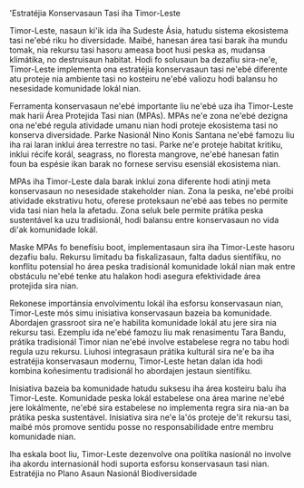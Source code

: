 'Estratéjia Konservasaun Tasi iha Timor-Leste

Timor-Leste, nasaun ki'ik ida iha Sudeste Ásia, hatudu sistema ekosistema tasi ne'ebé riku ho diversidade. Maibé, hanesan área tasi barak iha mundu tomak, nia rekursu tasi hasoru ameasa boot husi peska as, mudansa klimátika, no destruisaun habitat. Hodi fo solusaun ba dezafiu sira-ne'e, Timor-Leste implementa ona estratéjia konservasaun tasi ne'ebé diferente atu proteje nia ambiente tasi no kosteiru ne'ebé valiozu hodi balansu ho nesesidade komunidade lokál nian.

Ferramenta konservasaun ne'ebé importante liu ne'ebé uza iha Timor-Leste mak harii Área Protejida Tasi nian (MPAs). MPAs ne'e zona ne'ebé dezigna ona ne'ebé regula atividade umanu nian hodi proteje ekosistema tasi no konserva diversidade. Parke Nasionál Nino Konis Santana ne'ebé famozu liu iha rai laran inklui área terrestre no tasi. Parke ne'e proteje habitat kritiku, inklui récife korál, seagrass, no floresta mangrove, ne'ebé hanesan fatin foun ba espésie ikan barak no fornese servisu esensiál ekosistema nian.

MPAs iha Timor-Leste dala barak inklui zona diferente hodi atinji meta konservasaun no nesesidade stakeholder nian. Zona la peska, ne'ebé proibi atividade ekstrativu hotu, oferese proteksaun ne'ebé aas tebes no permite vida tasi nian hela la afetadu. Zona seluk bele permite prátika peska sustentável ka uzu tradisionál, hodi balansu entre konservasaun no vida di'ak komunidade lokál.

Maske MPAs fo benefísiu boot, implementasaun sira iha Timor-Leste hasoru dezafiu balu. Rekursu limitadu ba fiskalizasaun, falta dadus sientífiku, no konflitu potensial ho área peska tradisionál komunidade lokál nian mak entre obstáculu ne'ebé tenke atu halakon hodi asegura efektividade área protejida sira nian.

Rekonese importánsia envolvimentu lokál iha esforsu konservasaun nian, Timor-Leste mós simu inisiativa konservasaun bazeia ba komunidade. Abordajen grassroot sira ne'e habilita komunidade lokál atu jere sira nia rekursu tasi. Ezemplu ida ne'ebé famozu liu mak renasimentu Tara Bandu, prátika tradisionál Timor nian ne'ebé involve estabelese regra no tabu hodi regula uzu rekursu. Liuhosi integrasaun prátika kulturál sira ne'e ba iha estratéjia konservasaun modernu, Timor-Leste hetan dalan ida hodi kombina koñesimentu tradisionál ho abordajen jestaun sientífiku.

Inisiativa bazeia ba komunidade hatudu suksesu iha área kosteiru balu iha Timor-Leste. Komunidade peska lokál estabelese ona área marine ne'ebé jere lokálmente, ne'ebé sira estabelese no implementa regra sira nia-an ba prátika peska sustentável. Inisiativa sira ne'e la'ós proteje de'it rekursu tasi, maibé mós promove sentidu posse no responsabilidade entre membru komunidade nian.

Iha eskala boot liu, Timor-Leste dezenvolve ona polítika nasionál no involve iha akordu internasionál hodi suporta esforsu konservasaun tasi nian. Estratéjia no Plano Asaun Nasionál Biodiversidade